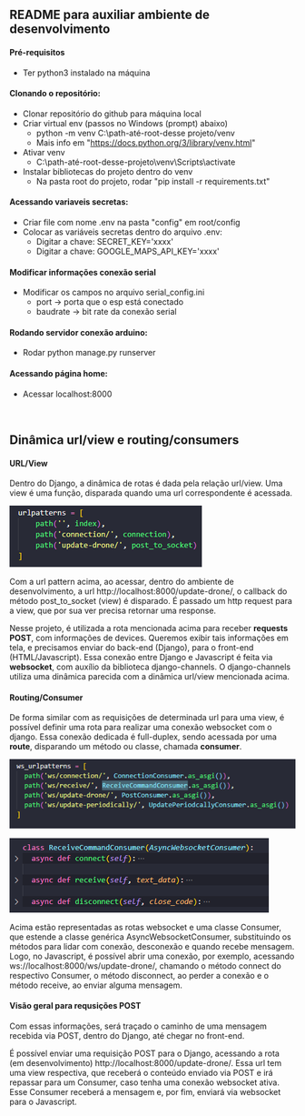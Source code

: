 ## README para auxiliar ambiente de desenvolvimento

#### Pré-requisitos
<!--ts-->
  * Ter python3 instalado na máquina
<!--te-->

#### Clonando o repositório:
<!--ts-->
  * Clonar repositório do github para máquina local
  * Criar virtual env (passos no Windows (prompt) abaixo)
    * python -m venv C:\path-até-root-desse projeto/venv
    * Mais info em "https://docs.python.org/3/library/venv.html"
  * Ativar venv
    * C:\path-até-root-desse-projeto\venv\Scripts\activate
  * Instalar bibliotecas do projeto dentro do venv
    * Na pasta root do projeto, rodar "pip install -r requirements.txt"
<!--te-->

#### Acessando variaveis secretas:
<!--ts-->
  * Criar file com nome .env na pasta "config" em root/config
  * Colocar as variáveis secretas dentro do arquivo .env:
    * Digitar a chave: SECRET_KEY='xxxx'
    * Digitar a chave: GOOGLE_MAPS_API_KEY='xxxx'
<!--te-->

#### Modificar informações conexão serial
<!--ts-->
  * Modificar os campos no arquivo serial_config.ini
    * port -> porta que o esp está conectado
    * baudrate -> bit rate da conexão serial
<!--te-->

#### Rodando servidor conexão arduino:
<!--ts-->
  * Rodar python manage.py runserver
<!--te-->

#### Acessando página home:
<!--ts-->
  * Acessar localhost:8000
<!--te-->

</br>

## Dinâmica url/view e routing/consumers

#### URL/View
<p>
Dentro do Django, a dinâmica de rotas é dada pela relação url/view. Uma view é uma função, disparada quando uma url correspondente é acessada.
</p>

![image info](./readme_images/url-patterns.png)

<p>
Com a url pattern acima, ao acessar, dentro do ambiente de desenvolvimento, a url http://localhost:8000/update-drone/, o callback do método post_to_socket (view) é disparado. É passado um http request para a view, que por sua ver precisa retornar uma response.
</p>
<p>
Nesse projeto, é utilizada a rota mencionada acima para receber <b>requests POST</b>, com informações de devices. Queremos exibir tais informações em tela, e precisamos enviar do back-end (Django), para o front-end (HTML/Javascript). Essa conexão entre Django e Javascript é feita via <b>websocket</b>, com auxílio da biblioteca django-channels. O django-channels utiliza uma dinâmica parecida com a dinâmica url/view mencionada acima.
</p>

#### Routing/Consumer
<p>
De forma similar com as requisições de determinada url para uma view, é possível definir uma rota para realizar uma conexão websocket com o django. Essa conexão dedicada é full-duplex, sendo acessada por uma <b>route</b>, disparando um método ou classe, chamada <b>consumer</b>.
</p>

![image info](./readme_images/ws-patterns.png)

![image info](./readme_images/consumer.png)

<p>
Acima estão representadas as rotas websocket e uma classe Consumer, que estende a classe genérica AsyncWebsocketConsumer, substituindo os métodos para lidar com conexão, desconexão e quando recebe mensagem. Logo, no Javascript, é possível abrir uma conexão, por exemplo, acessando ws://localhost:8000/ws/update-drone/, chamando o método connect do respectivo Consumer, o método disconnect, ao perder a conexão e o método receive, ao enviar alguma mensagem.
</p>

#### Visão geral para requsições POST
<p>
Com essas informações, será traçado o caminho de uma mensagem recebida via POST, dentro do Django, até chegar no front-end. 
</p>
<p>
É possível enviar uma requisição POST para o Django, acessando a rota (em desenvolvimento) http://localhost:8000/update-drone/. Essa url tem uma view respectiva, que receberá o conteúdo enviado via POST e irá repassar para um Consumer, caso tenha uma conexão websocket ativa. Esse Consumer receberá a mensagem e, por fim, enviará via websocket para o Javascript. 
</p>